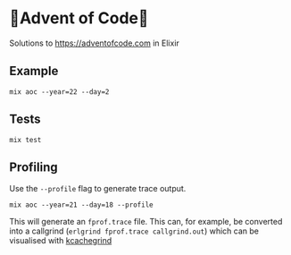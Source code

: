 # 🎄Advent of Code🎄

Solutions to https://adventofcode.com in Elixir

## Example

```
mix aoc --year=22 --day=2
```

## Tests

```
mix test
```

## Profiling

Use the `--profile` flag to generate trace output.

```
mix aoc --year=21 --day=18 --profile
```
This will generate an `fprof.trace` file. This can, for example, be converted into a callgrind (`erlgrind fprof.trace callgrind.out`) which can be visualised with [kcachegrind](https://kcachegrind.github.io/html/Home.html)
